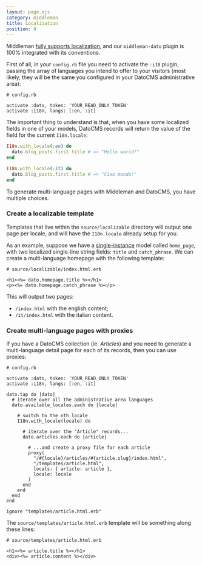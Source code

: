 ```yaml
---
layout: page.ejs
category: middleman
title: Localization
position: 8
---
```


Middleman [fully supports localization](https://middlemanapp.com/advanced/localization/), and our `middleman-dato` plugin is 100% integrated with its conventions.


First of all, in your `config.rb` file you need to activate the `:i18` plugin,
passing the array of languages you intend to offer to your visitors (most likely,
they will be the same you configured in your DatoCMS administrative area):

```
# config.rb

activate :dato, token: 'YOUR_READ_ONLY_TOKEN'
activate :i18n, langs: [:en, :it]
```

The important thing to understand is that, when you have some localized fields in one of your models, DatoCMS records will return the value of the field for the current `I18n.locale`:

```ruby
I18n.with_locale(:en) do
  dato.blog_posts.first.title # => "Hello world!"
end

I18n.with_locale(:it) do
  dato.blog_posts.first.title # => "Ciao mondo!"
end
```

To generate multi-language pages with Middleman and DatoCMS, you have multiple choices.

### Create a localizable template

Templates that live within the `source/localizable` directory will output one page per locale, and will have the `I18n.locale` already setup for you. 

As an example, suppose we have a [single-instance](/schema/single-instance.html) model called `home_page`, with two localized single-line string fields: `title` and `catch_phrase`. We can create a multi-language homepage with the following template:

```erb
# source/localizable/index.html.erb

<h1><%= dato.homepage.title %></h1>
<p><%= dato.homepage.catch_phrase %></p>
```

This will output two pages:

* `/index.html` with the english content;
* `/it/index.html` with the italian content.

### Create multi-language pages with proxies

If you have a DatoCMS collection (ie. *Articles*) and you need to generate a multi-language detail page for each of its records, then you can use proxies:

```
# config.rb

activate :dato, token: 'YOUR_READ_ONLY_TOKEN'
activate :i18n, langs: [:en, :it]

dato.tap do |dato|
  # iterate over all the administrative area languages
  dato.available_locales.each do |locale|

    # switch to the nth locale
    I18n.with_locale(locale) do

      # iterate over the "Article" records...
      dato.articles.each do |article|

        # ...and create a proxy file for each article
        proxy(
          "/#{locale}/articles/#{article.slug}/index.html",
          "/templates/article.html",
          locals: { article: article },
          locale: locale
        )
      end
    end
  end
end

ignore "templates/article.html.erb"
```

The `source/templates/article.html.erb` template will be something along these lines:

```
# source/templates/article.html.erb

<h1><%= article.title %></h1>
<div><%= article.content %></div>
```
